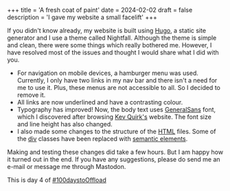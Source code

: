 +++
title = 'A fresh coat of paint'
date = 2024-02-02
draft = false
description = 'I gave my website a small facelift'
+++

If you didn't know already, my website is built using [Hugo](https://gohugo.io/), a static site generator and I use a theme called Nightfall. Although the theme is simple and clean, there were some things which really bothered me. However, I have resolved most of the issues and thought I would share what I did with you.

- For navigation on mobile devices, a hamburger menu was used. Currently, I only have two links in my nav bar and there isn't a need for me to use it. Plus, these menus are not accessible to all. So I decided to remove it.
- All links are now underlined and have a contrasting colour.
- Typography has improved! Now, the body text uses [GeneralSans](https://www.fontshare.com/fonts/general-sans) font, which I discovered after browsing [Kev Quirk's](https://kevquirk.com/) website. The font size and line height has also changed. 
- I also made some changes to the structure of the [HTML](https://developer.mozilla.org/en-US/docs/Web/HTML) files. Some of the [div](https://developer.mozilla.org/en-US/docs/Web/HTML/Element/div) classes have been replaced with [semantic elements](https://developer.mozilla.org/en-US/docs/Glossary/semantics#semantics_in_html).

Making and testing these changes did take a few hours. But I am happy how it turned out in the end. If you have any suggestions, please do send me an e-mail or message me through Mastodon. 

This is day 4 of [#100daystoOffload](https://100daystooffload.com/)
